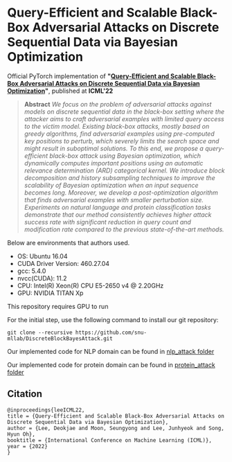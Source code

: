 # Query-Efficient and Scalable Black-Box Adversarial Attacks on Discrete Sequential Data via Bayesian Optimization

Official PyTorch implementation of **"[Query-Efficient and Scalable Black-Box Adversarial Attacks on Discrete Sequential Data via Bayesian Optimization](https://arxiv.org/abs/2206.08575)"**, published at **ICML'22**

> **Abstract** *We focus on the problem of adversarial attacks against models on discrete sequential data in the black-box setting where the attacker aims to craft adversarial examples with limited query access to the victim model. Existing black-box attacks, mostly based on greedy algorithms, find adversarial examples using pre-computed key positions to perturb, which severely limits the search space and might result in suboptimal solutions. To this end, we propose a query-efficient black-box attack using Bayesian optimization, which dynamically computes important positions using an automatic relevance determination (ARD) categorical kernel. We introduce block decomposition and history subsampling techniques to improve the scalability of Bayesian optimization when an input sequence becomes long. Moreover, we develop a post-optimization algorithm that finds adversarial examples with smaller perturbation size. Experiments on natural language and protein classification tasks demonstrate that our method consistently achieves higher attack success rate with significant reduction in query count and modification rate compared to the previous state-of-the-art methods.*

Below are environments that authors used.
* OS: Ubuntu 16.04
* CUDA Driver Version: 460.27.04
* gcc: 5.4.0
* nvcc(CUDA): 11.2
* CPU: Intel(R) Xeon(R) CPU E5-2650 v4 @ 2.20GHz
* GPU: NVIDIA TITAN Xp

This repository requires GPU to run

For the initial step, use the following command to install our git repository:

```git clone --recursive https://github.com/snu-mllab/DiscreteBlockBayesAttack.git```

Our implemented code for NLP domain can be found in [nlp\_attack folder](nlp_attack)

Our implemented code for protein domain can be found in [protein\_attack folder](protein_attack)

## Citation
```
@inproceedings{leeICML22,
title = {Query-Efficient and Scalable Black-Box Adversarial Attacks on Discrete Sequential Data via Bayesian Optimization},
author = {Lee, Deokjae and Moon, Seungyong and Lee, Junhyeok and Song, Hyun Oh},
booktitle = {International Conference on Machine Learning (ICML)},
year = {2022}
}
```